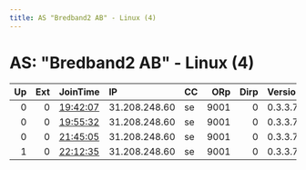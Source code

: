```yaml
---
title: AS "Bredband2 AB" - Linux (4)
---
```


# AS: "Bredband2 AB" - Linux (4)

|   Up |   Ext | JoinTime                                                                                            | IP            | CC   |   ORp |   Dirp | Version   | Contact   | Nickname   |   eFamMembers |
|-----:|------:|:----------------------------------------------------------------------------------------------------|:--------------|:-----|------:|-------:|:----------|:----------|:-----------|--------------:|
|    0 |     0 | [19:42:07](https://metrics.torproject.org/rs.html#details/050C2C60165E72D22F4B5C5D28B0157F70A62750) | 31.208.248.60 | se   |  9001 |      0 | 0.3.3.7   | None      | mrbiin     |             1 |
|    0 |     0 | [19:55:32](https://metrics.torproject.org/rs.html#details/F761A1A5755F2E2589461B6AB42EF178103C8A41) | 31.208.248.60 | se   |  9001 |      0 | 0.3.3.7   | None      | mrbiin     |             1 |
|    0 |     0 | [21:45:05](https://metrics.torproject.org/rs.html#details/126784CEBE778534422DBDFDBDFB40411771BE70) | 31.208.248.60 | se   |  9001 |      0 | 0.3.3.7   | None      | mrbiin     |             1 |
|    1 |     0 | [22:12:35](https://metrics.torproject.org/rs.html#details/9F8E5FD382D24DBF9C7C6DCD70C2BB5B84C9656A) | 31.208.248.60 | se   |  9001 |      0 | 0.3.3.7   | None      | mrbiin     |             1 |
